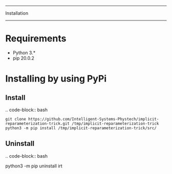 ************
Installation
************

Requirements
============

- Python 3.*
- pip 20.0.2

Installing by using PyPi
========================

Install
-------
.. code-block:: bash

	git clone https://github.com/Intelligent-Systems-Phystech/implicit-reparameterization-trick.git /tmp/implicit-reparameterization-trick
	python3 -m pip install /tmp/implicit-reparameterization-trick/src/

Uninstall
---------
.. code-block:: bash

  python3 -m pip uninstall irt
